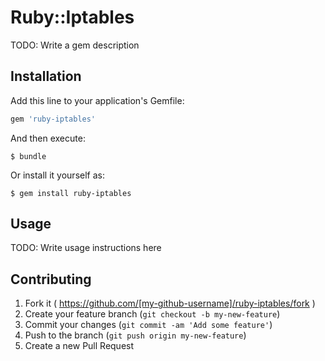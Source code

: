 # Ruby::Iptables

TODO: Write a gem description

## Installation

Add this line to your application's Gemfile:

```ruby
gem 'ruby-iptables'
```

And then execute:

    $ bundle

Or install it yourself as:

    $ gem install ruby-iptables

## Usage

TODO: Write usage instructions here

## Contributing

1. Fork it ( https://github.com/[my-github-username]/ruby-iptables/fork )
2. Create your feature branch (`git checkout -b my-new-feature`)
3. Commit your changes (`git commit -am 'Add some feature'`)
4. Push to the branch (`git push origin my-new-feature`)
5. Create a new Pull Request
